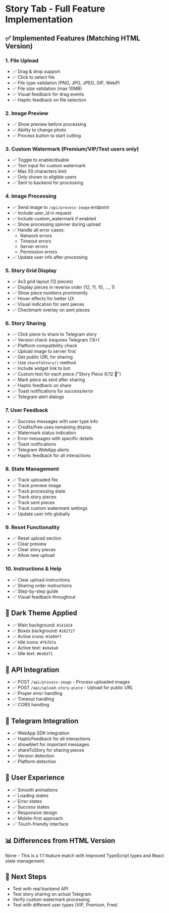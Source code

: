 # Story Tab - Full Feature Implementation

## ✅ Implemented Features (Matching HTML Version)

### 1. **File Upload**
- ✅ Drag & drop support
- ✅ Click to select file
- ✅ File type validation (PNG, JPG, JPEG, GIF, WebP)
- ✅ File size validation (max 10MB)
- ✅ Visual feedback for drag events
- ✅ Haptic feedback on file selection

### 2. **Image Preview**
- ✅ Show preview before processing
- ✅ Ability to change photo
- ✅ Process button to start cutting

### 3. **Custom Watermark** (Premium/VIP/Test users only)
- ✅ Toggle to enable/disable
- ✅ Text input for custom watermark
- ✅ Max 50 characters limit
- ✅ Only shown to eligible users
- ✅ Sent to backend for processing

### 4. **Image Processing**
- ✅ Send image to `/api/process-image` endpoint
- ✅ Include user_id in request
- ✅ Include custom_watermark if enabled
- ✅ Show processing spinner during upload
- ✅ Handle all error cases:
  - Network errors
  - Timeout errors
  - Server errors
  - Permission errors
- ✅ Update user info after processing

### 5. **Story Grid Display**
- ✅ 4x3 grid layout (12 pieces)
- ✅ Display pieces in reverse order (12, 11, 10, ..., 1)
- ✅ Show piece numbers prominently
- ✅ Hover effects for better UX
- ✅ Visual indication for sent pieces
- ✅ Checkmark overlay on sent pieces

### 6. **Story Sharing**
- ✅ Click piece to share to Telegram story
- ✅ Version check (requires Telegram 7.8+)
- ✅ Platform compatibility check
- ✅ Upload image to server first
- ✅ Get public URL for sharing
- ✅ Use `shareToStory()` method
- ✅ Include widget link to bot
- ✅ Custom text for each piece ("Story Piece X/12 🎨")
- ✅ Mark piece as sent after sharing
- ✅ Haptic feedback on share
- ✅ Toast notifications for success/error
- ✅ Telegram alert dialogs

### 7. **User Feedback**
- ✅ Success messages with user type info
- ✅ Credits/free uses remaining display
- ✅ Watermark status indication
- ✅ Error messages with specific details
- ✅ Toast notifications
- ✅ Telegram WebApp alerts
- ✅ Haptic feedback for all interactions

### 8. **State Management**
- ✅ Track uploaded file
- ✅ Track preview image
- ✅ Track processing state
- ✅ Track story pieces
- ✅ Track sent pieces
- ✅ Track custom watermark settings
- ✅ Update user info globally

### 9. **Reset Functionality**
- ✅ Reset upload section
- ✅ Clear preview
- ✅ Clear story pieces
- ✅ Allow new upload

### 10. **Instructions & Help**
- ✅ Clear upload instructions
- ✅ Sharing order instructions
- ✅ Step-by-step guide
- ✅ Visual feedback throughout

## 🎨 Dark Theme Applied
- ✅ Main background: `#141414`
- ✅ Boxes background: `#282727`
- ✅ Active icons: `#1689ff`
- ✅ Idle icons: `#7b7b7a`
- ✅ Active text: `#a9a9a9`
- ✅ Idle text: `#6d6d71`

## 🔌 API Integration
- ✅ POST `/api/process-image` - Process uploaded images
- ✅ POST `/api/upload-story-piece` - Upload for public URL
- ✅ Proper error handling
- ✅ Timeout handling
- ✅ CORS handling

## 📱 Telegram Integration
- ✅ WebApp SDK integration
- ✅ HapticFeedback for all interactions
- ✅ showAlert for important messages
- ✅ shareToStory for sharing pieces
- ✅ Version detection
- ✅ Platform detection

## 🎯 User Experience
- ✅ Smooth animations
- ✅ Loading states
- ✅ Error states
- ✅ Success states
- ✅ Responsive design
- ✅ Mobile-first approach
- ✅ Touch-friendly interface

## 📊 Differences from HTML Version
None - This is a 1:1 feature match with improved TypeScript types and React state management.

## 🚀 Next Steps
- Test with real backend API
- Test story sharing on actual Telegram
- Verify custom watermark processing
- Test with different user types (VIP, Premium, Free)



